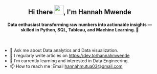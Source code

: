 
<h2 align="center">Hi there  <img src = "https://raw.githubusercontent.com/MartinHeinz/MartinHeinz/master/wave.gif" width="30px">, I'm Hannah Mwende</h2>
<h4 align="center">Data enthusiast transforming raw numbers into actionable insights — skilled in Python, SQL, Tableau, and Machine Learning. 🚀</h4>
<br>


-  💬 Ask me about Data analytics and Data visualization.
-  📝 I regularly  write articles on https://dev.to/hannahmwende
- 🌱 I’m currently learning and interested in Data Engineering.
- 📫 How to reach me :Email hannahmutua03@gmail.com

<!---
HannahMwende/HannahMwende is a ✨ special ✨ repository because its `README.md` (this file) appears on your GitHub profile.
You can click the Preview link to take a look at your changes.
--->
